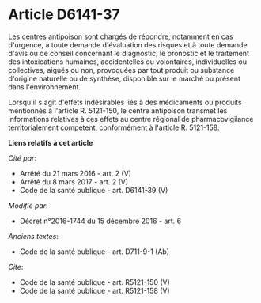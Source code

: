 # Article D6141-37

Les centres antipoison sont chargés de répondre, notamment en cas d'urgence, à toute demande d'évaluation des risques et à
toute demande d'avis ou de conseil concernant le diagnostic, le pronostic et le traitement des intoxications humaines,
accidentelles ou volontaires, individuelles ou collectives, aiguës ou non, provoquées par tout produit ou substance d'origine
naturelle ou de synthèse, disponible sur le marché ou présent dans l'environnement. 

Lorsqu'il s'agit d'effets indésirables liés à des médicaments ou produits mentionnés à l'article R. 5121-150, le centre
antipoison transmet les informations relatives à ces effets au centre régional de pharmacovigilance territorialement
compétent, conformément à l'article R. 5121-158.

**Liens relatifs à cet article**

_Cité par_:

  - Arrêté du 21 mars 2016 - art. 2 (V)
  - Arrêté du 8 mars 2017 - art. 2 (V)
  - Code de la santé publique - art. D6141-39 (V)

_Modifié par_:

  - Décret n°2016-1744 du 15 décembre 2016 - art. 6

_Anciens textes_:

  - Code de la santé publique - art. D711-9-1 (Ab)

_Cite_:

  - Code de la santé publique - art. R5121-150 (V)
  - Code de la santé publique - art. R5121-158 (V)

